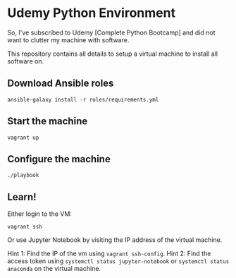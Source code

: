 # Udemy Python Environment

So, I've subscribed to Udemy [Complete Python Bootcamp] and did not want to clutter my machine with software.

This repository contains all details to setup a virtual machine to install all software on.

## Download Ansible roles

```
ansible-galaxy install -r roles/requirements.yml
```

## Start the machine

```
vagrant up
```

## Configure the machine

```
./playbook
```

## Learn!

Either login to the VM:

```
vagrant ssh
```

Or use Jupyter Notebook by visiting the IP address of the virtual machine.

Hint 1: Find the IP of the vm using `vagrant ssh-config`.
Hint 2: Find the access token using `systemctl status jupyter-notebook` or `systemctl status anaconda` on the virtual machine.
